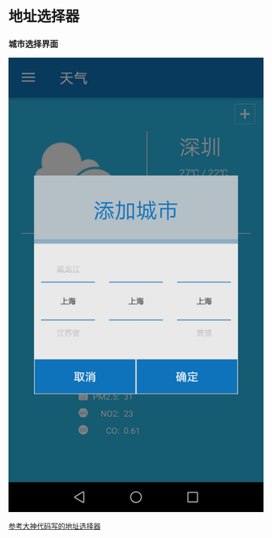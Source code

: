 地址选择器
=========

### 城市选择界面

![](https://github.com/dannycx/HeWeather/raw/master/screenshot/Screenshot_citypicker.png)  

[参考大神代码写的地址选择器](https://github.com/crazyandcoder/citypicker)
